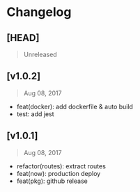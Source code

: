 # Changelog

## [HEAD]
> Unreleased

## [v1.0.2]
> Aug 08, 2017

* feat(docker): add dockerfile & auto build
* test: add jest

## [v1.0.1]
> Aug 08, 2017

* refactor(routes): extract routes
* feat(now): production deploy
* feat(pkg):  github release
